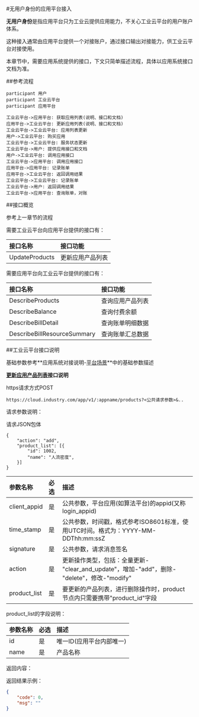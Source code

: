 #无用户身份的应用平台接入

**无用户身份**是指应用平台只为工业云提供应用能力，不关心工业云平台的用户账户体系。

这种接入通常由应用平台提供一个对接账户，通过接口输出对接能力，供工业云平台对接使用。

本章节中，需要应用系统提供的接口，下文只简单描述流程，具体以应用系统接口文档为准。

##参考流程

```sequence
participant 用户
participant 工业云平台
participant 应用平台

工业云平台->应用平台: 获取应用列表(说明、接口和文档)
应用平台->工业云平台: 更新应用列表(说明、接口和文档)
工业云平台->工业云平台: 应用列表更新
用户->工业云平台: 购买应用
工业云平台->工业云平台: 服务状态更新
工业云平台->用户: 提供应用接口和文档
用户->工业云平台: 调用应用接口
工业云平台->应用平台: 调用应用接口
应用平台->应用平台: 记录账单
应用平台->工业云平台: 返回调用结果
工业云平台->工业云平台: 记录账单
工业云平台->用户: 返回调用结果
工业云平台->应用平台: 查询账单，对账
```

##接口概览

参考上一章节的流程

需要工业云平台向应用平台提供的接口有：

| 接口名称 | 接口功能 |
| :- | :- |
| UpdateProducts | 更新应用产品列表 |

需要应用平台向工业云平台提供的接口有：

| 接口名称 | 接口功能 |
| :- | :- |
| DescribeProducts | 查询应用产品列表 |
| DescribeBalance | 查询付费余额 |
| DescribeBillDetail | 查询账单明细数据 |
| DescribeBillResourceSummary | 查询账单汇总数据 |

##工业云平台接口说明

基础参数参考**应用系统对接说明-[平台场景]()**中的基础参数描述

**[更新应用产品列表]()接口说明**

https请求方式POST

```
https://cloud.industry.com/app/v1/:appname/products?<公共请求参数>&..
```

请求参数说明：

请求JSON包体

```
{
    "action": "add",
    "product_list": [{
        "id": 1002,
        "name": "人流密度",
    }]
}
```

| 参数名称 | 必选 | 描述 |
| :- | :- | :- |
| client_appid | 是 | 公共参数，平台应用(如算法平台)的appid(又称login_appid) |
| time_stamp | 是 | 公共参数，时间戳，格式参考ISO8601标准，使用UTC时间。格式为：YYYY-MM-DDThh:mm:ssZ |
| signature | 是 | 公共参数，请求消息签名 |
| action | 是 | 更新操作类型，包括：全量更新-"clear_and_update"，增加-"add"，删除-"delete"，修改-"modify"|
| product_list | 是 | 要更新的产品列表，进行删除操作时，product节点内只需要携带"product_id"字段 |

product_list的字段说明：

| 参数名称 | 必选 | 描述 |
| :- | :- | :- |
| id | 是 | 唯一ID(应用平台内部唯一) |
| name | 是 | 产品名称 |

返回内容：
 
返回结果示例：

```json
{
    "code": 0,
    "msg": ""
}
```